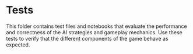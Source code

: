 # Tests

This folder contains test files and notebooks that evaluate the performance and correctness of the AI strategies and gameplay mechanics. Use these tests to verify that the different components of the game behave as expected.
